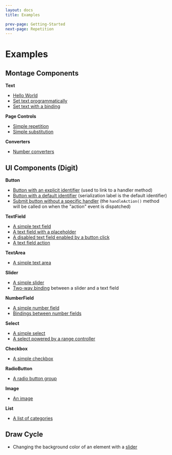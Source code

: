 ```yaml
---
layout: docs
title: Examples

prev-page: Getting-Started
next-page: Repetition
---
```


# Examples

## Montage Components

**Text**
- [Hello World](http://montagejs.github.io/mfiddle/#!/5904314)
- [Set text programmatically](http://montagejs.github.io/mfiddle/#!/5904331)
- [Set text with a binding](http://montagejs.github.io/mfiddle/#!/5904335)

**Page Controls**
- [Simple repetition](http://montagejs.github.io/mfiddle/#!/5904339)
- [Simple substitution](http://montagejs.github.io/mfiddle/#!/5906283)

**Converters**
- [Number converters](http://montagejs.github.io/mfiddle/#!/5904344)

## UI Components (Digit)

**Button**
- [Button with an explicit identifier](http://montagejs.github.io/mfiddle/#!/5906286) (used to link to a handler method)
- [Button with a default identifier](http://montagejs.github.io/mfiddle/#!/5906289) (serialization label is the default identifier)
- [Submit button without a specific handler](http://montagejs.github.io/mfiddle/#!/5906291) (the `handleAction()` method will be called on when the "action" event is dispatched)

**TextField**
- [A simple text field](http://montagejs.github.io/mfiddle/#!/5906293)
- [A text field with a placeholder](http://montagejs.github.io/mfiddle/#!/5906294)
- [A disabled text field enabled by a button click](http://montagejs.github.io/mfiddle/#!/5906296)
- [A text field action](http://montagejs.github.io/mfiddle/#!/5906297)

**TextArea**
- [A simple text area](http://montagejs.github.io/mfiddle/#!/5904443)

**Slider**
- [A simple slider](http://montagejs.github.io/mfiddle/#!/5904461)
- [Two-way binding](http://montagejs.github.io/mfiddle/#!/5904468) between a slider and a text field

**NumberField**
- [A simple number field](http://montagejs.github.io/mfiddle/#!/5904473)
- [Bindings between number fields](http://montagejs.github.io/mfiddle/#!/5904479)

**Select**
- [A simple select](http://montagejs.github.io/mfiddle/#!/5904481)
- [A select powered by a range controller](http://montagejs.github.io/mfiddle/#!/5904482)

**Checkbox**
- [A simple checkbox](http://montagejs.github.io/mfiddle/#!/5904488)

**RadioButton**
- [A radio button group](http://montagejs.github.io/mfiddle/#!/5904493)

**Image**
- [An image](http://montagejs.github.io/mfiddle/#!/5904495)

**List**
- [A list of categories](http://montagejs.github.io/mfiddle/#!/5904497)

## Draw Cycle
- Changing the background color of an element with a [slider](http://montagejs.github.io/mfiddle/#!/5904498)